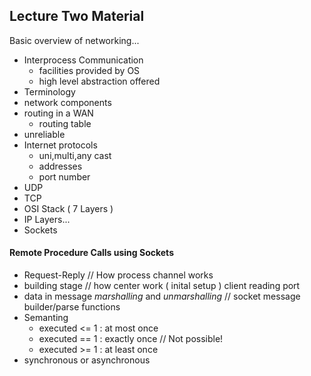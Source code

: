 ## Lecture Two Material
Basic overview of networking...

- Interprocess Communication
   - facilities provided by OS
   - high level abstraction offered
- Terminology
- network components
- routing in a WAN
   - routing table
- unreliable
- Internet protocols
   - uni,multi,any cast
   - addresses
   - port number
- UDP
- TCP
- OSI Stack ( 7 Layers )
- IP Layers...
- Sockets


#### Remote Procedure Calls using Sockets
- Request-Reply // How process channel works
- building stage // how center work ( inital setup ) client reading port
- data in message _marshalling_ and _unmarshalling_ // socket message builder/parse functions
- Semanting
   - executed <= 1 : at most once
   - executed == 1 : exactly once // Not possible!
   - executed >= 1 : at least once
- synchronous or asynchronous
